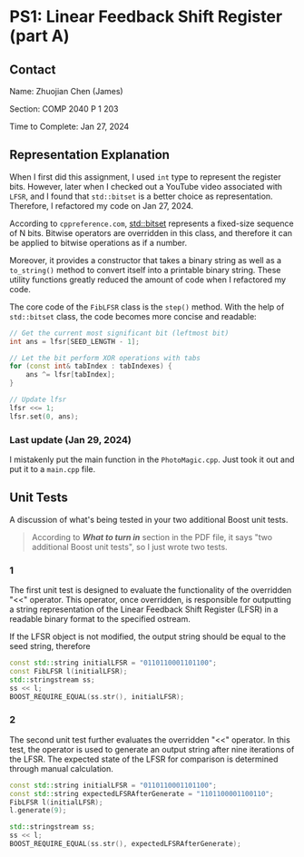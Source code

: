 # PS1: Linear Feedback Shift Register (part A)

## Contact

Name: Zhuojian Chen (James)

Section: COMP 2040 P 1 203

Time to Complete: Jan 27, 2024

## Representation Explanation

When I first did this assignment, I used `int` type to represent the register bits. However, later when I checked out a YouTube video associated with `LFSR`, and I found that `std::bitset` is a better choice as representation. Therefore, I refactored my code on Jan 27, 2024.

According to `cppreference.com`, [std::bitset](https://en.cppreference.com/w/cpp/utility/bitset) represents a fixed-size sequence of N bits. Bitwise operators are overridden in this class, and therefore it can be applied to bitwise operations as if a number.

Moreover, it provides a constructor that takes a binary string as well as a `to_string()` method to convert itself into a printable binary string. These utility functions greatly reduced the amount of code when I refactored my code.

The core code of the `FibLFSR` class is the `step()` method. With the help of `std::bitset` class, the code becomes more concise and readable:

~~~c++
// Get the current most significant bit (leftmost bit)
int ans = lfsr[SEED_LENGTH - 1];

// Let the bit perform XOR operations with tabs
for (const int& tabIndex : tabIndexes) {
    ans ^= lfsr[tabIndex];
}

// Update lfsr
lfsr <<= 1;
lfsr.set(0, ans);
~~~

### Last update (Jan 29, 2024)

I mistakenly put the main function in the `PhotoMagic.cpp`. Just took it out and put it to a `main.cpp` file.

## Unit Tests

A discussion of what's being tested in your two additional Boost unit tests.

> According to **_What to turn in_** section in the PDF file, it says "two additional Boost unit tests", so I just wrote two tests.

### 1

The first unit test is designed to evaluate the functionality of the overridden "<<" operator. This operator, once overridden, is responsible for outputting a string representation of the Linear Feedback Shift Register (LFSR) in a readable binary format to the specified ostream.

If the LFSR object is not modified, the output string should be equal to the seed string, therefore

~~~c++
const std::string initialLFSR = "0110110001101100";
const FibLFSR l(initialLFSR);
std::stringstream ss;
ss << l;
BOOST_REQUIRE_EQUAL(ss.str(), initialLFSR);
~~~

### 2

The second unit test further evaluates the overridden "<<" operator. In this test, the operator is used to generate an output string after nine iterations of the LFSR. The expected state of the LFSR for comparison is determined through manual calculation.

~~~c++
const std::string initialLFSR = "0110110001101100";
const std::string expectedLFSRAfterGenerate = "1101100001100110";
FibLFSR l(initialLFSR);
l.generate(9);

std::stringstream ss;
ss << l;
BOOST_REQUIRE_EQUAL(ss.str(), expectedLFSRAfterGenerate);
~~~